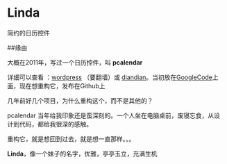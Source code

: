 Linda
=====

简约的日历控件

##缘由

大概在2011年，写过一个日历控件，叫 **pcalendar**

详细可以查看 ：[wordpress](http://paperagain.wordpress.com/2011/07/09/code-mind-manager/) （要翻墙）或  [diandian](http://paperagain.diandian.com/post/2011-07-09/5833069)。当初放在[GoogleCode](https://paperstudio.googlecode.com/svn/trunk/paperAgain/calendar/)上面，现在想重构它，发布在Github上


几年前好几个项目，为什么重构这个，而不是其他的？

pcalendar 当年给我印象还是蛮深刻的。一个人坐在电脑桌前，废寝忘食，从设计到代码，都给我很深的感触。

重构它，就是想回到过去，就是想一直那样。。。

**Linda**，像一个妹子的名字，优雅，亭亭玉立，充满生机
